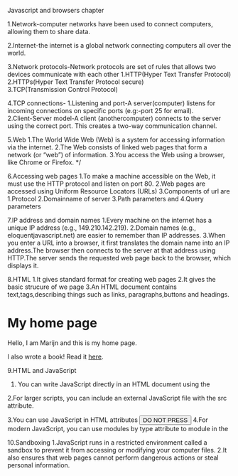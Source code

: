 Javascript and browsers chapter

1.Network-computer networks have been used to connect computers, allowing them to share data.

2.Internet-the internet is a global network connecting computers all over the world.


3.Network protocols-Network protocols are set of rules that allows two devices communicate with  each other 
                1.HTTP(Hyper Text Transfer Protocol)  
                2.HTTPs(Hyper Text Transfer Protocol secure)  
                3.TCP(Transmission Control Protocol)  


4.TCP connections- 1.Listening and port-A server(computer) listens for incoming connections on specific ports (e.g:-port 25 for email).  
                   2.Client-Server model-A client (anothercomputer) connects to the server using the correct port. This creates a two-way communication channel.


5.Web
1.The World Wide Web (Web) is a system for accessing information via the internet.
2.The Web consists of linked web pages that form a network (or “web”) of information.
3.You access the Web using a browser, like Chrome or Firefox.  */


6.Accessing web pages
1.To make a machine accessible on the Web, it must use the HTTP protocol and listen on port 80.
2.Web pages are accessed using Uniform Resource Locators (URLs)
3.Components of url are 1.Protocol 2.Domainname of server 3.Path parameters and 4.Query parameters  


7.IP address and domain names
1.Every machine on the internet has a unique IP address (e.g., 149.210.142.219).
2.Domain names (e.g., eloquentjavascript.net) are easier to remember than IP addresses.
3.When you enter a URL into a browser, it first translates the domain name into an IP address.The browser then connects to the server at that address using HTTP.The server sends the requested web page back to the browser, which displays it.



8.HTML
1.It gives standard format for creating web pages
2.It gives the basic strucure of we page
3.An HTML document contains text,tags,describing things such as links, paragraphs,buttons and headings. 

<!doctype html>
<html>
  <head>
    <meta charset="utf-8">
    <title>My home page</title>
  </head>
  <body>
    <h1>My home page</h1>
    <p>Hello, I am Marijn and this is my home page.</p>
    <p>I also wrote a book! Read it
      <a href="http://eloquentjavascript.net">here</a>.</p>
  </body>
</html>


9.HTML and JavaScript
1. You can write JavaScript directly in an HTML document using the <script>tag.
   <script>alert("hello!");</script>
2.For larger scripts, you can include an external JavaScript file with the src attribute.
   <script src="code/hello.js"></script>
3.You can use JavaScript in HTML attributes
   <button onclick="alert('Boom!');">DO NOT PRESS</button>
4.For modern JavaScript, you can use modules by type attribute to module in the <script> tag.
   <script type="module" src="script.js"></script>


10.Sandboxing
1.JavaScript runs in a restricted environment called a sandbox to prevent it from accessing or modifying your computer files.
2.It also ensures that web pages cannot perform dangerous actions or steal personal information.